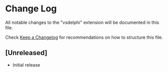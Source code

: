 # Change Log

All notable changes to the "vsdelphi" extension will be documented in this file.

Check [Keep a Changelog](http://keepachangelog.com/) for recommendations on how to structure this file.

## [Unreleased]

- Initial release